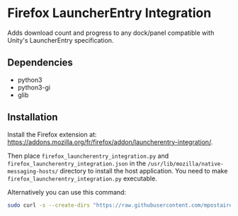 # Firefox LauncherEntry Integration

Adds download count and progress to any dock/panel compatible with Unity's LauncherEntry specification.

## Dependencies

- python3
- python3-gi
- glib

## Installation

Install the Firefox extension at: https://addons.mozilla.org/fr/firefox/addon/launcherentry-integration/.

Then place `firefox_launcherentry_integration.py` and `firefox_launcherentry_integration.json` in the `/usr/lib/mozilla/native-messaging-hosts/` directory to install the host application. You need to make `firefox_launcherentry_integration.py` executable.

Alternatively you can use this command:

```bash
sudo curl -s --create-dirs "https://raw.githubusercontent.com/mpostaire/firefox-launcherentry-integration/master/app/firefox_launcherentry_integration.{py,json}" -o "/usr/lib/mozilla/native-messaging-hosts/firefox_launcherentry_integration.#1" && sudo chmod +x /usr/lib/mozilla/native-messaging-hosts/firefox_launcherentry_integration.py
```
